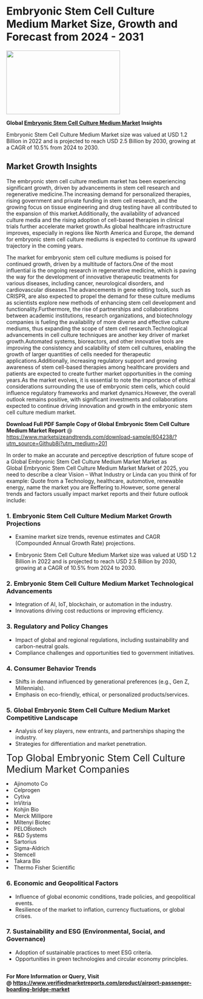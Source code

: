 <H1>Embryonic Stem Cell Culture Medium Market Size, Growth and Forecast from 2024 - 2031</H1><img class="aligncenter size-medium wp-image-584254" src="https://thirdeyenews.in/wp-content/uploads/2024/09/Global-Market-Research-300x168.jpeg" alt="" width="300" height="168" /><p><strong>Global&nbsp;<a href="https://www.marketsizeandtrends.com/download-sample/604238/?utm_source=Github8j?utm_medium=201">Embryonic Stem Cell Culture Medium Market</a> Insights</strong></p><p>Embryonic Stem Cell Culture Medium Market size was valued at USD 1.2 Billion in 2022 and is projected to reach USD 2.5 Billion by 2030, growing at a CAGR of 10.5% from 2024 to 2030.</p><p><h2>Market Growth Insights</h2> <p>The embryonic stem cell culture medium market has been experiencing significant growth, driven by advancements in stem cell research and regenerative medicine.The increasing demand for personalized therapies, rising government and private funding in stem cell research, and the growing focus on tissue engineering and drug testing have all contributed to the expansion of this market.Additionally, the availability of advanced culture media and the rising adoption of cell-based therapies in clinical trials further accelerate market growth.As global healthcare infrastructure improves, especially in regions like North America and Europe, the demand for embryonic stem cell culture mediums is expected to continue its upward trajectory in the coming years.</p> <p>The market for embryonic stem cell culture mediums is poised for continued growth, driven by a multitude of factors.One of the most influential is the ongoing research in regenerative medicine, which is paving the way for the development of innovative therapeutic treatments for various diseases, including cancer, neurological disorders, and cardiovascular diseases.The advancements in gene editing tools, such as CRISPR, are also expected to propel the demand for these culture mediums as scientists explore new methods of enhancing stem cell development and functionality.Furthermore, the rise of partnerships and collaborations between academic institutions, research organizations, and biotechnology companies is fueling the availability of more diverse and effective culture mediums, thus expanding the scope of stem cell research.Technological advancements in cell culture techniques are another key driver of market growth.Automated systems, bioreactors, and other innovative tools are improving the consistency and scalability of stem cell cultures, enabling the growth of larger quantities of cells needed for therapeutic applications.Additionally, increasing regulatory support and growing awareness of stem cell-based therapies among healthcare providers and patients are expected to create further market opportunities in the coming years.As the market evolves, it is essential to note the importance of ethical considerations surrounding the use of embryonic stem cells, which could influence regulatory frameworks and market dynamics.However, the overall outlook remains positive, with significant investments and collaborations expected to continue driving innovation and growth in the embryonic stem cell culture medium market.<p><span class=""><strong>Download Full PDF Sample Copy of Global Embryonic Stem Cell Culture Medium Market Report</strong> @ <a href="https://www.marketsizeandtrends.com/download-sample/604238/?utm_source=Github8j?utm_medium=201" target="_blank">https://www.marketsizeandtrends.com/download-sample/604238/?utm_source=Github8j?utm_medium=201</a></span></p><p>In order to make an accurate and perceptive description of future scope of a Global&nbsp;Embryonic Stem Cell Culture Medium Market Market as Global&nbsp;Embryonic Stem Cell Culture Medium Market Market of 2025, you need to describe a clear Vision &ndash; What Industry or Linda can you think of for example: Quote from a Technology, healthcare, automotive, renewable energy, name the market you are Reffering to.However, some general trends and factors usually impact market reports and their future outlook include:</p><h3>1.&nbsp;<strong>Embryonic Stem Cell Culture Medium Market Growth Projections</strong></h3><ul><li>Examine market size trends, revenue estimates and CAGR (Compounded Annual Growth Rate) projections.</li><li><p>Embryonic Stem Cell Culture Medium Market size was valued at USD 1.2 Billion in 2022 and is projected to reach USD 2.5 Billion by 2030, growing at a CAGR of 10.5% from 2024 to 2030.</p></li></ul><h3>2.&nbsp;<strong>Embryonic Stem Cell Culture Medium Market Technological Advancements</strong></h3><ul><li>Integration of AI, IoT, blockchain, or automation in the industry.</li><li>Innovations driving cost reductions or improving efficiency.</li></ul><h3>3.&nbsp;<strong>Regulatory and Policy Changes</strong></h3><ul><li>Impact of global and regional regulations, including sustainability and carbon-neutral goals.</li><li>Compliance challenges and opportunities tied to government initiatives.</li></ul><h3>4.&nbsp;<strong>Consumer Behavior Trends</strong></h3><ul><li>Shifts in demand influenced by generational preferences (e.g., Gen Z, Millennials).</li><li>Emphasis on eco-friendly, ethical, or personalized products/services.</li></ul><h3>5.&nbsp;<strong>Global Embryonic Stem Cell Culture Medium Market Competitive Landscape</strong></h3><ul><li>Analysis of key players, new entrants, and partnerships shaping the industry.</li><li>Strategies for differentiation and market penetration.</li></ul><p data-pm-slice="1 1 []"><span style="color: inherit; font-family: inherit; font-size: 25px;">Top Global Embryonic Stem Cell Culture Medium Market Companies</span></p><div class="" data-test-id=""><p><li>Ajinomoto Co</li><li> Celprogen</li><li> Cytiva</li><li> InVitria</li><li> Kohjin Bio</li><li> Merck Millipore</li><li> Miltenyi Biotec</li><li> PELOBiotech</li><li> R&D Systems</li><li> Sartorius</li><li> Sigma-Aldrich</li><li> Stemcell</li><li> Takara Bio</li><li> Thermo Fisher Scientific</li></p></div><h3>6.&nbsp;<strong>Economic and Geopolitical Factors</strong></h3><ul><li>Influence of global economic conditions, trade policies, and geopolitical events.</li><li>Resilience of the market to inflation, currency fluctuations, or global crises.</li></ul><h3>7.&nbsp;<strong>Sustainability and ESG (Environmental, Social, and Governance)</strong></h3><ul><li>Adoption of sustainable practices to meet ESG criteria.</li><li>Opportunities in green technologies and circular economy principles.</li></ul><h2><strong style="font-size: 14px;">For More Information or Query, Visit @&nbsp;</strong><a style="background-color: #ffffff; font-size: 14px;" href="https://www.marketsizeandtrends.com/report/embryonic-stem-cell-culture-medium-market/" target="_blank">https://www.verifiedmarketreports.com/product/airport-passenger-boarding-bridge-market</a></h2>
